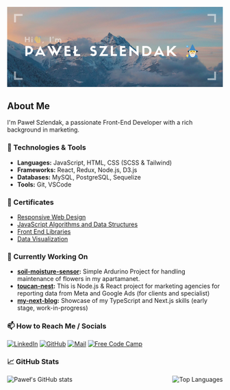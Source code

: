 ![Hi, I'm Paweł Szlendak](head-banner.png "Hi")

## About Me

I'm Paweł Szlendak, a passionate Front-End Developer with a rich background in marketing.

### 🔧 Technologies & Tools

- **Languages:** JavaScript, HTML, CSS (SCSS & Tailwind)
- **Frameworks:** React, Redux, Node.js, D3.js
- **Databases:** MySQL, PostgreSQL, Sequelize
- **Tools:** Git, VSCode

### 📜 Certificates
- [Responsive Web Design](https://www.freecodecamp.org/certification/shlendakh/responsive-web-design)
- [JavaScript Algorithms and Data Structures](https://www.freecodecamp.org/certification/shlendakh/javascript-algorithms-and-data-structures)
- [Front End Libraries](https://www.freecodecamp.org/certification/shlendakh/front-end-development-libraries)
- [Data Visualization](https://www.freecodecamp.org/certification/shlendakh/data-visualization)

### 🌱 Currently Working On

- **[soil-moisture-sensor](https://github.com/shlendakh/soil-moisture-sensor):** Simple Ardurino Project for handling maintenance of flowers in my apartamanet.
- **[toucan-nest](https://github.com/toucan-agency/toucan-nest):** This is Node.js & React project for marketing agencies for reporting data from Meta and Google Ads (for clients and specialist)
- **[my-next-blog](https://github.com/shlendakh/my-next-blog):** Showcase of my TypeScript and Next.js skills (early stage, work-in-progress)

### 📫 How to Reach Me / Socials

<a href="https://www.linkedin.com/in/pawel-szlendak/" target="_blank"><img src="https://cdn.simpleicons.org/linkedin/white" width="32" height="32" alt="LinkedIn"></a>
<a href="https://github.com/shlendakh" target="_blank"><img src="https://cdn.simpleicons.org/github/white" width="32" height="32" alt="GitHub"></a>
<a href="mailto:kontakt@pawelszlendak.pl" target="_blank"><img src="https://cdn.simpleicons.org/gmail/white" width="32" height="32" alt="Mail"></a>
<a href="https://www.freecodecamp.org/shlendakh" target="_blank"><img src="https://cdn.simpleicons.org/freecodecamp/white" width="32" height="32" alt="Free Code Camp"></a>

### 

### 📈 GitHub Stats

<div style="display: flex; justify-content: space-between;">
  <img src="https://github-readme-stats.vercel.app/api?username=shlendakh&show_icons=true&theme=radical" alt="Paweł's GitHub stats" style="height: 150px;">
  <img src="https://github-readme-stats.vercel.app/api/top-langs/?username=shlendakh&layout=compact&theme=radical" alt="Top Languages" style="height: 150px;">
</div>
